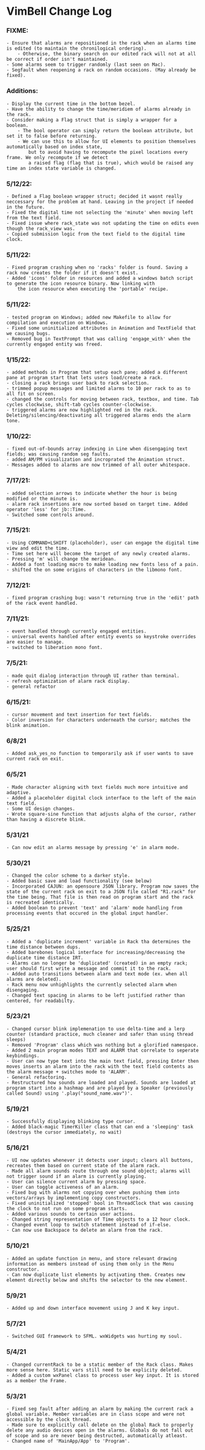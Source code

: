 # VimBell Change Log

### FIXME:
	- Ensure that alarms are repositioned in the rack when an alarms time is edited (to maintain the chronilogical ordering).
		- Otherwise, the binary search on our edited rack will not at all be correct if order isn't maintained.
	- Some alarms seem to trigger randomly (last seen on Mac).
	- Segfault when reopening a rack on random occasions. (May already be fixed).

### Additions:
	- Display the current time in the bottom bezel.
	- Have the ability to change the time/meridiem of alarms already in the rack.
	- Consider making a Flag struct that is simply a wrapper for a boolean.
		- The bool operator can simply return the boolean attribute, but set it to false before returning.
		- We can use this to allow for UI elements to position themselves automatically based on index state,
			but to avoid having to recompute the pixel locations every frame. We only recompute if we detect
			a raised flag (flag that is true), which would be raised any time an index state variable is changed.



### 5/12/22:
	- Defined a Flag boolean wrapper struct; decided it wasnt really neccessary for the problem at hand. Leaving in the project if needed in the future.
	- Fixed the digital time not selecting the 'minute' when moving left from the text field.
	- Fixed issue where rack_state was not updating the time on edits even though the rack_view was.
	- Copied submission logic from the text field to the digital time clock.


### 5/11/22:
	- Fixed program crashing when no 'racks' folder is found. Saving a rack now creates the folder if it doesn't exist.
	- Added 'icons' folder in resources and added a windows batch script to generate the icon resource binary. Now linking with
		the icon resource when executing the 'portable' recipe.

### 5/11/22:
	- tested program on Windows; added new Makefile to allow for compilation and execution on Windows.
	- Fixed some uninitialized attributes in Animation and TextField that we causing bugs.
	- Removed bug in TextPrompt that was calling 'engage_with' when the currently engaged entity was freed.

### 1/15/22:
	- added methods in Program that setup each pane; added a different pane at program start that lets users load/create a rack.
	- closing a rack brings user back to rack selection.
	- trimmed popup messages and limited alarms to 10 per rack to as to all fit on screen.
	- changed the controls for moving between rack, textbox, and time. Tab cycles clockwise, shift-tab cycles counter-clockwise.
	- triggered alarms are now highlighted red in the rack. Deleting/silencing/deactivating all triggered alarms ends the alarm tone.

### 1/10/22:
	- fixed out-of-bounds array indexing in Line when disengaging text fields; was causing random seg faults.
	- added AM/PM visualization and incroprated the Animation struct.
	- Messages added to alarms are now trimmed of all outer whitespace.

### 7/17/21:
	- added selection arrows to indicate whether the hour is being modified or the minute is.
	- alarm rack insertions are now sorted based on target time. Added operator 'less' for jb::Time.
	- Switched some controls around.

### 7/15/21:
	- Using COMMAND+LSHIFT (placeholder), user can engage the digital time view and edit the time.
	- Time set here will become the target of any newly created alarms.
	- Pressing 'm' will change the meridean.
	- Added a font loading macro to make loading new fonts less of a pain.
	- shifted the on some origins of characters in the libmono font.

### 7/12/21:
	- fixed program crashing bug: wasn't returning true in the 'edit' path of the rack event handled.

### 7/11/21:
	- event handled through currently engaged entities.
	- universal events handled after entity events so keystroke overrides are easier to manage.
	- switched to liberation mono font.

### 7/5/21:
	- made quit dialog interaction through UI rather than terminal.
	- refresh optimization of alarm rack display.
	- general refactor

### 6/15/21:
	- cursor movement and text insertion for text fields.
	- Color inversion for characters underneath the cursor; matches the blink animation.

### 6/8/21
	- Added ask_yes_no function to temporarily ask if user wants to save current rack on exit.

### 6/5/21
	- Made character aligning with text fields much more intuitive and adaptive.
	- Added a placeholder digital clock interface to the left of the main text field.
	- Some UI design changes.
	- Wrote square-sine function that adjusts alpha of the cursor, rather than having a discrete blink.

### 5/31/21
	- Can now edit an alarms message by pressing 'e' in alarm mode.

### 5/30/21
	- Changed the color scheme to a darker style.
	- Added basic save and load functionality (see below)
	- Incorporated CAJUN: an opensoure JSON library. Program now saves the state of the current rack on exit to a JSON file called "R1.rack" for the time being. That file is then read on program start and the rack is recreated identically.
	- Added boolean to prevent 'text' and 'alarm' mode handling from processing events that occured in the global input handler.

### 5/25/21
	- Added a 'duplicate increment' variable in Rack tha determines the time distance between dups.
	- Added barebones logical interface for increasing/decreasing the duplicate time distance IRT.
	- Alarms can no longer be 'duplicated' (created) in an empty rack; user should first write a message and commit it to the rack.
	- Added auto transitions between alarm and text mode (ex. when all alarms are deleted).
	- Rack menu now unhighlights the currently selected alarm when disengaging.
	- Changed text spacing in alarms to be left justified rather than centered, for readabilty.

### 5/23/21
	- Changed cursor blink implemenation to use delta-time and a lerp counter (standard practice, much cleaner and safer than using thread sleeps)
	- Removed 'Program' class which was nothing but a glorified namespace.
	- Added 2 main program modes TEXT and ALARM that correlate to seperate keybindings.
	- User can now type text into the main text field, pressing Enter then moves inserts an alarm into the rack with the text field contents as the alarm message + switches mode to 'ALARM'.
	- General refactoring.
	- Restructured how sounds are loaded and played. Sounds are loaded at program start into a hashmap and are played by a Speaker (previously called Sound) using '.play("sound_name.wav")'.

### 5/19/21
	- Successfully displaying blinking type cursor.
	- Added black-magic TimerKiller class that can end a 'sleeping' task (destroys the cursor immediately, no wait)

### 5/16/21
	- UI now updates whenever it detects user input; clears all buttons, recreates them based on current state of the alarm rack.
	- Made all alarm sounds route through one sound object; alarms will not trigger sound if an alarm is currently playing.
	- User can silence current alarm by pressing space.
	- User can toggle activeness of an alarm.
	- Fixed bug with alarms not copying over when pushing them into vectors/arrays by implementing copy constructors.
	- Fixed uninitialized 'stopped' bool in ThreadClock that was causing the clock to not run on some program starts.
	- Added various sounds to certain user actions.
	- Changed string representation of Time objects to a 12 hour clock.
	- Changed event loop to switch statement instead of if-else.
	- Can now use Backspace to delete an alarm from the rack.

### 5/10/21
	- Added an update function in menu, and store relevant drawing information as members instead of using them only in the Menu constructor.
	- Can now duplicate list elements by activating them. Creates new element directly below and shifts the selector to the new element.

### 5/9/21
	- Added up and down interface movement using J and K key input.

### 5/7/21
	- Switched GUI framework to SFML. wxWidgets was hurting my soul.

### 5/4/21
	- Changed currentRack to be a static member of the Rack class. Makes more sense here. Static vars still need to be explicity deleted.
	- Added a custom wxPanel class to process user key input. It is stored as a member the Frame.

### 5/3/21
	- Fixed seg fault after adding an alarm by making the current rack a global variable. Member variables are in class scope and were not accessible by the clock thread.
	- Made sure to explicitly call delete on the global Rack to properly delete any audio devices open in the alarms. Globals do not fall out of scope and so are never being destructed, automatically atleast.
	- Changed name of 'MainApp/App' to 'Program'.

